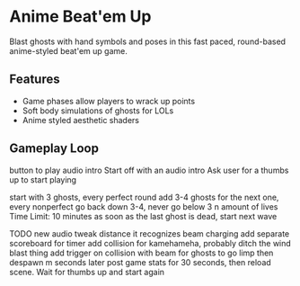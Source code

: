 # Anime Beat'em Up

Blast ghosts with hand symbols and poses in this fast paced, round-based anime-styled beat'em up game.

## Features

- Game phases allow players to wrack up points
- Soft body simulations of ghosts for LOLs
- Anime styled aesthetic shaders

## Gameplay Loop
button to play audio intro
Start off with an audio intro
Ask user for a thumbs up to start playing

start with 3 ghosts, every perfect round add 3-4 ghosts for the next one, every nonperfect go back down 3-4, never go below 3
n amount of lives
Time Limit: 10 minutes
as soon as the last ghost is dead, start next wave

TODO
new audio
tweak distance it recognizes beam charging
add separate scoreboard for timer
add collision for kamehameha, probably ditch the wind blast thing
add trigger on collision with beam for ghosts to go limp then despawn m seconds later
post game stats for 30 seconds, then reload scene. Wait for thumbs up and start again
